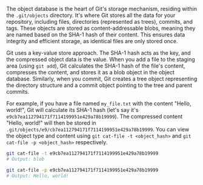 The object database is the heart of Git's storage mechanism, residing within the `.git/objects` directory. It's where Git stores all the data for your repository, including files, directories (represented as trees), commits, and tags. These objects are stored as content-addressable blobs, meaning they are named based on the SHA-1 hash of their content. This ensures data integrity and efficient storage, as identical files are only stored once.

Git uses a key-value store approach. The SHA-1 hash acts as the key, and the compressed object data is the value. When you add a file to the staging area (using `git add`), Git calculates the SHA-1 hash of the file's content, compresses the content, and stores it as a blob object in the object database. Similarly, when you commit, Git creates a tree object representing the directory structure and a commit object pointing to the tree and parent commits.

For example, if you have a file named `my_file.txt` with the content "Hello, world!", Git will calculate its SHA-1 hash (let's say it's `e9cb7ea112794171f7114199951e429a78b19999`). The compressed content "Hello, world!" will then be stored in `.git/objects/e9/cb7ea112794171f7114199951e429a78b19999`. You can view the object type and content using `git cat-file -t <object_hash>` and `git cat-file -p <object_hash>` respectively.

```bash
git cat-file -t e9cb7ea112794171f7114199951e429a78b19999
# Output: blob

git cat-file -p e9cb7ea112794171f7114199951e429a78b19999
# Output: Hello, world!
```